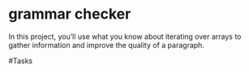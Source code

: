 # grammar checker
In this project, you’ll use what you know about iterating over arrays to gather information and improve the quality of a paragraph.

#Tasks
